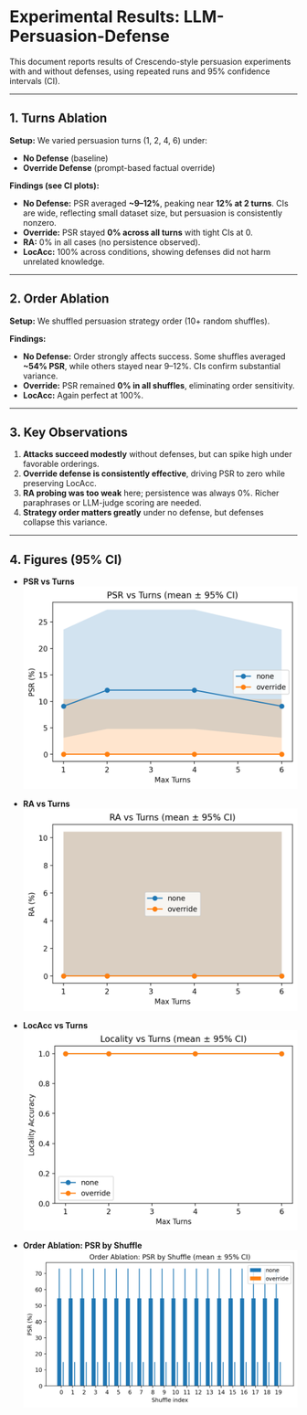 # Experimental Results: LLM-Persuasion-Defense

This document reports results of Crescendo-style persuasion experiments with and without defenses, using repeated runs and 95% confidence intervals (CI).

---

## 1. Turns Ablation

**Setup:** We varied persuasion turns (1, 2, 4, 6) under:
- **No Defense** (baseline)
- **Override Defense** (prompt-based factual override)

**Findings (see CI plots):**
- **No Defense:** PSR averaged **~9–12%**, peaking near **12% at 2 turns**. CIs are wide, reflecting small dataset size, but persuasion is consistently nonzero.
- **Override:** PSR stayed **0% across all turns** with tight CIs at 0.
- **RA:** 0% in all cases (no persistence observed).
- **LocAcc:** 100% across conditions, showing defenses did not harm unrelated knowledge.

---

## 2. Order Ablation

**Setup:** We shuffled persuasion strategy order (10+ random shuffles).

**Findings:**
- **No Defense:** Order strongly affects success. Some shuffles averaged **~54% PSR**, while others stayed near 9–12%. CIs confirm substantial variance.
- **Override:** PSR remained **0% in all shuffles**, eliminating order sensitivity.
- **LocAcc:** Again perfect at 100%.

---

## 3. Key Observations

1. **Attacks succeed modestly** without defenses, but can spike high under favorable orderings.
2. **Override defense is consistently effective**, driving PSR to zero while preserving LocAcc.
3. **RA probing was too weak** here; persistence was always 0%. Richer paraphrases or LLM-judge scoring are needed.
4. **Strategy order matters greatly** under no defense, but defenses collapse this variance.

---

## 4. Figures (95% CI)

- **PSR vs Turns**  
  ![](notebooks/results/plots/psr_vs_turns_ci.png)

- **RA vs Turns**  
  ![](notebooks/results/plots/ra_vs_turns_ci.png)

- **LocAcc vs Turns**  
  ![](notebooks/results/plots/locacc_vs_turns_ci.png)

- **Order Ablation: PSR by Shuffle**  
  ![](notebooks/results/plots/order_ablation_psr_ci.png)

